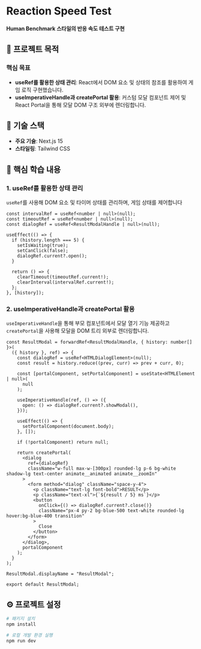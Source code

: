 # Reaction Speed Test

**Human Benchmark 스타일의 반응 속도 테스트 구현**

## 🎯 **프로젝트 목적**

### **핵심 목표**

- **useRef를 활용한 상태 관리**: React에서 DOM 요소 및 상태의 참조를 활용하여 게임 로직 구현했습니다.
- **useImperativeHandle과 createPortal 활용**: 커스텀 모달 컴포넌트 제어 및 React Portal을 통해 모달 DOM 구조 외부에 렌더링합니다.

## 🔨 **기술 스택**

- **주요 기술**: Next.js 15
- **스타일링**: Tailwind CSS

## 📝 **핵심 학습 내용**

### 1. useRef를 활용한 상태 관리

`useRef`를 사용해 DOM 요소 및 타이머 상태를 관리하며, 게임 상태를 제어합니다

```tsx
const intervalRef = useRef<number | null>(null);
const timeoutRef = useRef<number | null>(null);
const dialogRef = useRef<ResultModalHandle | null>(null);

useEffect(() => {
  if (history.length === 5) {
    setIsWaiting(true);
    setCanClick(false);
    dialogRef.current?.open();
  }

  return () => {
    clearTimeout(timeoutRef.current!);
    clearInterval(intervalRef.current!);
  };
}, [history]);
```

### 2. useImperativeHandle과 createPortal 활용

`useImperativeHandle`을 통해 부모 컴포넌트에서 모달 열기 기능 제공하고 `createPortal`을 사용해 모달을 DOM 트리 외부로 렌더링합니다.

```tsx
const ResultModal = forwardRef<ResultModalHandle, { history: number[] }>(
  ({ history }, ref) => {
    const dialogRef = useRef<HTMLDialogElement>(null);
    const result = history.reduce((prev, curr) => prev + curr, 0);

    const [portalComponent, setPortalComponent] = useState<HTMLElement | null>(
      null
    );

    useImperativeHandle(ref, () => ({
      open: () => dialogRef.current?.showModal(),
    }));

    useEffect(() => {
      setPortalComponent(document.body);
    }, []);

    if (!portalComponent) return null;

    return createPortal(
      <dialog
        ref={dialogRef}
        className="w-full max-w-[300px] rounded-lg p-6 bg-white shadow-lg text-center animate__animated animate__zoomIn"
      >
        <form method="dialog" className="space-y-4">
          <p className="text-lg font-bold">RESULT</p>
          <p className="text-xl">{`${result / 5} ms`}</p>
          <button
            onClick={() => dialogRef.current?.close()}
            className="px-4 py-2 bg-blue-500 text-white rounded-lg hover:bg-blue-400 transition"
          >
            Close
          </button>
        </form>
      </dialog>,
      portalComponent
    );
  }
);

ResultModal.displayName = "ResultModal";

export default ResultModal;
```

## ⚙️ **프로젝트 설정**

```bash
# 패키지 설치
npm install

# 로컬 개발 환경 실행
npm run dev
```
